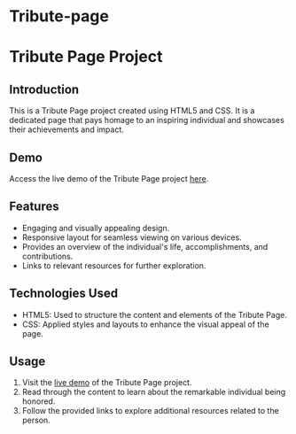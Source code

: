 # Tribute-page

# Tribute Page Project

## Introduction
This is a Tribute Page project created using HTML5 and CSS. It is a dedicated page that pays homage to an inspiring individual and showcases their achievements and impact.

## Demo
Access the live demo of the Tribute Page project [here](https://subash-chandra-bose-tribute-page.netlify.app/).

## Features
- Engaging and visually appealing design.
- Responsive layout for seamless viewing on various devices.
- Provides an overview of the individual's life, accomplishments, and contributions.
- Links to relevant resources for further exploration.

## Technologies Used
- HTML5: Used to structure the content and elements of the Tribute Page.
- CSS: Applied styles and layouts to enhance the visual appeal of the page.

## Usage
1. Visit the [live demo](https://subash-chandra-bose-tribute-page.netlify.app/) of the Tribute Page project.
2. Read through the content to learn about the remarkable individual being honored.
3. Follow the provided links to explore additional resources related to the person.

